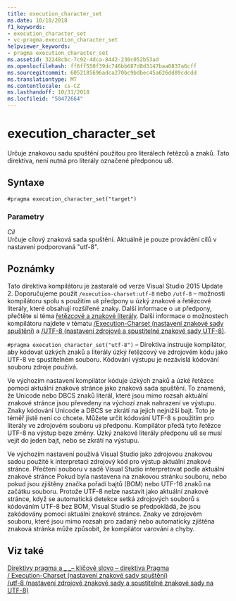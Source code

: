 ```yaml
---
title: execution_character_set
ms.date: 10/18/2018
f1_keywords:
- execution_character_set
- vc-pragma.execution_character_set
helpviewer_keywords:
- pragma execution_character_set
ms.assetid: 32248cbc-7c92-4dca-8442-230c052b53ad
ms.openlocfilehash: ff6ff550f39dc746bb687d8d3147baa0837a6cff
ms.sourcegitcommit: 6052185696adca270bc9bdbec45a626dd89cdcdd
ms.translationtype: MT
ms.contentlocale: cs-CZ
ms.lasthandoff: 10/31/2018
ms.locfileid: "50472664"
---
```

# <a name="executioncharacterset"></a>execution_character_set

Určuje znakovou sadu spuštění použitou pro literálech řetězců a znaků. Tato direktiva, není nutná pro literály označené předponou u8.

## <a name="syntax"></a>Syntaxe

```
#pragma execution_character_set("target")
```

### <a name="parameters"></a>Parametry

*Cíl*<br/>
Určuje cílový znaková sada spuštění. Aktuálně je pouze provádění cílů v nastavení podporovaná "utf-8".

## <a name="remarks"></a>Poznámky

Tato direktiva kompilátoru je zastaralé od verze Visual Studio 2015 Update 2. Doporučujeme použít `/execution-charset:utf-8` nebo `/utf-8` – možnosti kompilátoru spolu s použitím `u8` předpony u úzký znakové a řetězcové literály, které obsahují rozšířené znaky. Další informace o `u8` předpony, přečtěte si téma [řetězcové a znakové literály](../cpp/string-and-character-literals-cpp.md). Další informace o možnostech kompilátoru najdete v tématu [/Execution-Charset (nastavení znakové sady spuštění)](../build/reference/execution-charset-set-execution-character-set.md) a [/UTF-8 (nastavení zdrojové a spustitelné znakové sady UTF-8)](../build/reference/utf-8-set-source-and-executable-character-sets-to-utf-8.md).

`#pragma execution_character_set("utf-8")` – Direktiva instruuje kompilátor, aby kódovat úzkých znaků a literály úzký řetězcový ve zdrojovém kódu jako UTF-8 ve spustitelném souboru. Kódování výstupu je nezávislá kódování souboru zdroje používá.

Ve výchozím nastavení kompilátor kóduje úzkých znaků a úzké řetězce pomocí aktuální znakové stránce jako znaková sada spuštění. To znamená, že Unicode nebo DBCS znaků literál, které jsou mimo rozsah aktuální znakové stránce jsou převedeny na výchozí znak nahrazení ve výstupu. Znaky kódování Unicode a DBCS se zkrátí na jejich nejnižší bajt. Toto je téměř jistě není co chcete. Můžete určit kódování UTF-8 s použitím pro literály ve zdrojovém souboru `u8` předponu. Kompilátor předá tyto řetězce UTF-8 na výstup beze změny. Úzký znakové literály předponu u8 se musí vejít do jeden bajt, nebo se zkrátí na výstupu.

Ve výchozím nastavení používá Visual Studio jako zdrojovou znakovou sadou použité k interpretaci zdrojový kód pro výstup aktuální znakové stránce. Přečtení souboru v sadě Visual Studio interpretovat podle aktuální znakové stránce Pokud byla nastavena na znakovou stránku souboru, nebo pokud jsou zjištěny značka pořadí bajtů (BOM) nebo UTF-16 znaků na začátku souboru. Protože UTF-8 nelze nastavit jako aktuální znakové stránce, když se automatická detekce setká zdrojových souborů s kódováním UTF-8 bez BOM, Visual Studio se předpokládá, že jsou zakódovány pomocí aktuální znakové stránce. Znaky ve zdrojovém souboru, které jsou mimo rozsah pro zadaný nebo automaticky zjištěna znaková stránka může způsobit, že kompilátor varování a chyby.

## <a name="see-also"></a>Viz také

[Direktivy pragma a \_ \_– klíčové slovo – direktiva Pragma](../preprocessor/pragma-directives-and-the-pragma-keyword.md)<br/>
[/ Execution-Charset (nastavení znakové sady spuštění)](../build/reference/execution-charset-set-execution-character-set.md)<br/>
[/utf-8 (nastavení zdrojové znakové sady a spustitelné znakové sady na UTF-8)](../build/reference/utf-8-set-source-and-executable-character-sets-to-utf-8.md)